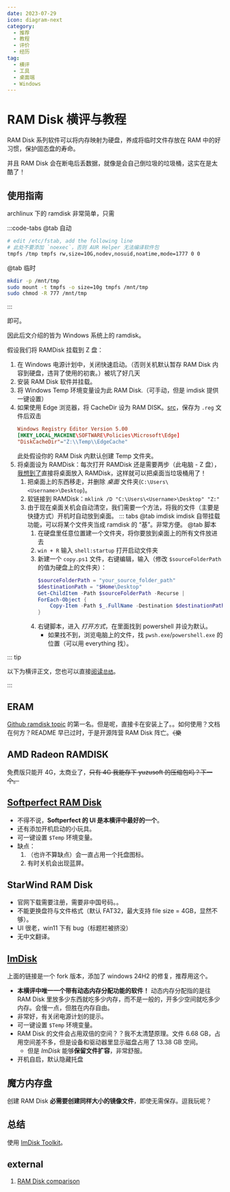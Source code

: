 ```yaml
---
date: 2023-07-29
icon: diagram-next
category:
  - 推荐
  - 教程
  - 评价
  - 经历
tag:
  - 横评
  - 工具
  - 桌面端
  - Windows
---
```


# RAM Disk 横评与教程

RAM Disk 系列软件可以将内存映射为硬盘，养成将临时文件存放在 RAM 中的好习惯，保护固态盘的寿命。

并且 RAM Disk 会在断电后丢数据，就像是会自己倒垃圾的垃圾桶，这实在是太酷了！

## 使用指南

archlinux 下的 ramdisk 非常简单，只需

:::code-tabs
@tab 自动

```sh
# edit /etc/fstab, add the following line
# 此处不要添加 `noexec`，否则 AUR Helper 无法编译软件包
tmpfs /tmp tmpfs rw,size=10G,nodev,nosuid,noatime,mode=1777 0 0
```

@tab 临时

```sh
mkdir -p /mnt/tmp
sudo mount -t tmpfs -o size=10g tmpfs /mnt/tmp
sudo chmod -R 777 /mnt/tmp
```

:::

即可。

因此后文介绍的皆为 Windows 系统上的 ramdisk。

假设我们将 RAMDisk 挂载到 Z 盘：

1. 在 Windows 电源计划中，关闭快速启动。（否则关机默认暂存 RAM Disk 内容到硬盘，违背了使用的初衷。）<span class="heimu" title="你知道的太多了">被坑了好几天</span>
2. 安装 RAM Disk 软件并挂载。
3. 将 Windows Temp 环境变量设为此 RAM Disk.（可手动，但是 imdisk 提供一键设置）
4. 如果使用 Edge 浏览器，将 CacheDir 设为 RAM DISK。[src](https://www.reddit.com/r/edge/comments/e8z1y3/comment/jfg8d3u/?utm_source=share&utm_medium=web2x&context=3)，保存为 `.reg` 文件后双击
   ```toml
   Windows Registry Editor Version 5.00
   [HKEY_LOCAL_MACHINE\SOFTWARE\Policies\Microsoft\Edge]
   "DiskCacheDir"="Z:\\Temp\\EdgeCache"
   ```
   此处假设你的 RAM Disk 内默认创建 Temp 文件夹。
5. 将桌面设为 RAMDisk：每次打开 RAMDisk 还是需要两步（此电脑 - Z 盘），[我想到了](https://t.me/withabsolutex/1688)直接将桌面放入 RAMDisk，这样就可以把桌面当垃圾桶用了！
   1. 把桌面上的东西移走，并删除 _桌面_ 文件夹(`C:\Users\<Username>\Desktop`)。
   2. 软链接到 RAMDisk：`mklink /D "C:\Users\<Username>\Desktop" "Z:"`
   3. 由于现在桌面关机会自动清空，我们需要一个方法，将我的文件（主要是快捷方式）开机时自动放到桌面。
      ::: tabs
      @tab imdisk
      imdisk 自带挂载功能，可以将某个文件夹当成 ramdisk 的 “基”。非常方便。
      @tab 脚本
      1. 在硬盘里任意位置建一个文件夹，将你要放到桌面上的所有文件放进去
      2. `win + R` 输入 `shell:startup` 打开启动文件夹
      3. 新建一个 `copy.ps1` 文件，右键编辑，输入（修改 `$sourceFolderPath` 的值为硬盘上的文件夹）：
         ```ps1
         $sourceFolderPath = "your_source_folder_path"
         $destinationPath = "$Home\Desktop"
         Get-ChildItem -Path $sourceFolderPath -Recurse |
         ForEach-Object {
             Copy-Item -Path $_.FullName -Destination $destinationPath
         }
         ```
      4. 右键脚本，进入 _打开方式_，在里面找到 powershell 并设为默认。
         - 如果找不到，浏览电脑上的文件，找 `pwsh.exe`/`powershell.exe` 的位置（可以用 everything 找）。

::: tip

以下为横评正文，您也可以直接[阅读`总结`](#总结)。

:::

## ERAM

[Github ramdisk topic](https://github.com/topics/ramdisk) 的第一名。但是呢，直接卡在安装上了。。如何使用？文档在何方？README 早已过时，于是开源阵营 RAM Disk 阵亡。~~（樂~~

## AMD Radeon RAMDISK

免费版只能开 4G，太商业了，~~只有 4G 我能存下 yuzusoft 的压缩包吗？下一个。~~

## [Softperfect RAM Disk](https://www.majorgeeks.com/files/details/softperfect_ram_disk.html)

- 不得不说，**Softperfect 的 UI 是本横评中最好的一个**。
- 还有添加开机启动的小玩具。
- 可一键设置 `$Temp` 环境变量。
- 缺点：
  1. （也许不算缺点）会一直占用一个托盘图标。
  2. 有时关机会出现蓝屏。

## StarWind RAM Disk

- 官网下载需要注册，需要非中国号码。。
- 不能更换盘符与文件格式（默认 FAT32，最大支持 file size = 4GB，显然不够）。
- UI 很老，win11 下有 bug（标题栏被挤没）
- 无中文翻译。

## [ImDisk](https://github.com/DavidXanatos/ImDisk)

上面的链接是一个 fork 版本，添加了 windows 24H2 的修复，推荐用这个。

- **本横评中唯一一个带有动态内存分配功能的软件！** 动态内存分配指的是往 RAM Disk 里放多少东西就吃多少内存，而不是一般的，开多少空间就吃多少内存。会慢一点，但胜在内存自由。
- 非常好，有关闭电源计划的提示。
- 可一键设置 `$Temp` 环境变量。
- RAM Disk 的文件会占用双倍的空间？？我不太清楚原理。文件 6.68 GB，占用空间差不多，但是设备和驱动器里显示磁盘占用了 13.38 GB 空间。
  - 但是 _ImDisk_ 能够**保留文件扩容**，非常舒服。
- 开机自启，默认隐藏托盘

## 魔方内存盘

创建 RAM Disk **必需要创建同样大小的镜像文件**，即使无需保存。逗我玩呢？

## 总结

使用 [ImDisk Toolkit](#imdisk-toolkit)。

## external

1. [RAM Disk comparison](https://www.ghacks.net/2017/04/03/the-best-free-ramdisk-programs-for-windows/)
